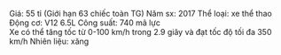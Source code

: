 Giá: 55 tỉ (Giới hạn 63 chiếc toàn TG)
Năm sx: 2017
Thể loại: xe thể thao 
Động cơ: V12 6.5L
Công suất: 740 mã lực   
Xe có thể tăng tốc từ 0-100 km/h trong 2.9 giây và đạt tốc độ tối đa 350 km/h
Nhiên liệu: xăng
